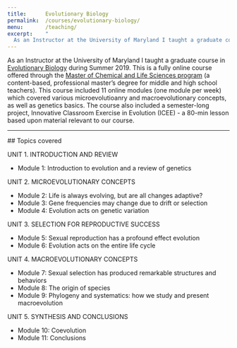 ```yaml
---
title:      Evolutionary Biology
permalink:  /courses/evolutionary-biology/
menu:       /teaching/
excerpt:    "
  As an Instructor at the University of Maryland I taught a graduate course in Evolutionary Biology during Summer 2019."
---
```


As an Instructor at the University of Maryland I taught a graduate course in [Evolutionary Biology](https://oes.umd.edu/graduates-post-baccalaureates-professionals/professional-graduate-programs/master-chemical-life-sciences-mclfs/advising-plan-study-mclfs#CLFS609J) during Summer 2019. This is a fully online course offered through the [Master of Chemical and Life Sciences program](https://oes.umd.edu/graduates-post-baccalaureates-professionals/professional-graduate-programs/master-chemical-life-sciences-mclfs?utm_medium=display&utm_source=linkedin&utm_campaign=oes_mclfs&utm_content=mclfs_display&utm_medium=paid_search&utm_source=google&utm_campaign=oes_mclfs&utm_content=mclfs_search&gclid=Cj0KCQjw19DlBRCSARIsAOnfRehbFayBrGjDxdjTOXcbbEoUtB_YH1qfzXTbt15jorhoZ_3kD8vGa_waAq7AEALw_wcB) (a content-based, professional master’s degree for middle and high school teachers). This course included 11 online modules (one module per week) which covered various microevolutioanry and macroevolutionary concepts, as well as genetics basics. The course also included a semester-long project, Innovative Classroom Exercise in Evolution (ICEE) - a 80-min lesson based upon material relevant to our course. 



<hr>
## Topics covered

UNIT 1. INTRODUCTION AND REVIEW
* Module 1: Introduction to evolution and a review of genetics

UNIT 2. MICROEVOLUTIONARY CONCEPTS
* Module 2: Life is always evolving, but are all changes adaptive?
* Module 3: Gene frequencies may change due to drift or selection
* Module 4: Evolution acts on genetic variation

UNIT 3. SELECTION FOR REPRODUCTIVE SUCCESS
* Module 5: Sexual reproduction has a profound effect evolution
* Module 6: Evolution acts on the entire life cycle

UNIT 4. MACROEVOLUTIONARY CONCEPTS
* Module 7: Sexual selection has produced remarkable structures and behaviors
* Module 8: The origin of species
* Module 9: Phylogeny and systematics: how we study and present macroevolution

UNIT 5. SYNTHESIS AND CONCLUSIONS
* Module 10: Coevolution
* Module 11: Conclusions
